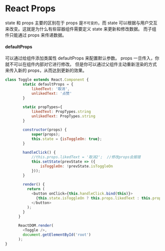 # React Props    

state 和 props 主要的区别在于  props 是`不可变的`，而 state 可以根据与用户交互来改变。这就是为什么有些容器组件需要定义 state 来更新和修改数据。 而子组件只能通过 props 来传递数据。

#### defaultProps
可以通过给组件添加类属性 defaultProps 来配置默认参数。
props 一旦传入，你就不可以在组件内部对它进行修改。
但是你可以通过父组件主动重新渲染的方式来传入新的 props，从而达到更新的效果。    
```javascript
class Toggle extends React.Component {
        static defaultProps = {
            likedText: '取消',
            unlikedText: '点赞'
        }     
        
        static propTypes={
            likedText: PropTypes.string
            unlikedText: PropTypes.string
        }

        constructor(props) {
            super(props);
            this.state = {isToggleOn: true};
        }
 
        handleClick() {
            //this.props.likedText = '取消2';  //修改props会报错
            this.setState(prevState => ({
                isToggleOn: !prevState.isToggleOn
            }));         
        }
 
        render() {
          return (
            <button onClick={this.handleClick.bind(this)}>
              {this.state.isToggleOn ? this.props.likedText : this.props.unlikedText}
            </button>
          );
        }
      }
 
      ReactDOM.render(
        <Toggle />,
        document.getElementById('root')
      );
}
```